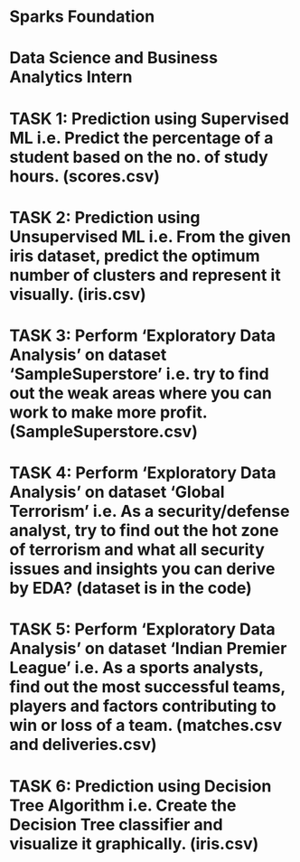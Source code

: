 # Sparks Foundation

# Data Science and Business Analytics Intern

# TASK 1: Prediction using Supervised ML i.e. Predict the percentage of a student based on the no. of study hours. (scores.csv)

# TASK 2: Prediction using Unsupervised ML i.e. From the given iris dataset, predict the optimum number of clusters and represent it visually. (iris.csv)

# TASK 3: Perform ‘Exploratory Data Analysis’ on dataset ‘SampleSuperstore’ i.e. try to find out the weak areas where you can work to make more profit. (SampleSuperstore.csv)

# TASK 4: Perform ‘Exploratory Data Analysis’ on dataset ‘Global Terrorism’ i.e. As a security/defense analyst, try to find out the hot zone of terrorism and what all security issues and insights you can derive by EDA? (dataset is in the code)

# TASK 5: Perform ‘Exploratory Data Analysis’ on dataset ‘Indian Premier League’ i.e. As a sports analysts, find out the most successful teams, players and factors contributing to win or loss of a team. (matches.csv and deliveries.csv)

# TASK 6: Prediction using Decision Tree Algorithm i.e. Create the Decision Tree classifier and visualize it graphically. (iris.csv)
